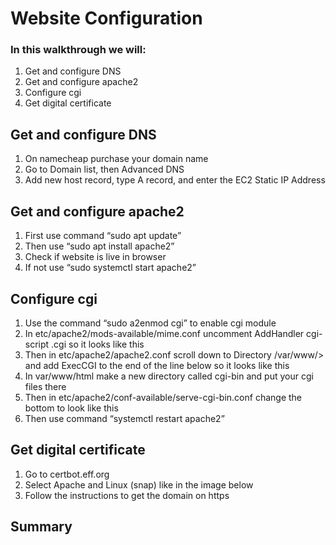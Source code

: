 # Website Configuration #

### In this walkthrough we will: ###
1. Get and configure DNS
2. Get and configure apache2
3. Configure cgi
4. Get digital certificate

## Get and configure DNS ##

1.	On namecheap purchase your domain name
2.	Go to Domain list, then Advanced DNS
3.	Add new host record, type A record, and enter the EC2 Static IP Address

## Get and configure apache2 ##

1.	First use command “sudo apt update”
2.	Then use “sudo apt install apache2”
3.	Check if website is live in browser
4.	If not use “sudo systemctl start apache2”

## Configure cgi ##

1.	Use the command “sudo a2enmod cgi” to enable cgi module
2.	In etc/apache2/mods-available/mime.conf uncomment AddHandler cgi-script .cgi so it looks like this 
3.	Then in etc/apache2/apache2.conf scroll down to Directory /var/www/> and add ExecCGI to the end of the line below so it looks like this 
4.	In var/www/html make a new directory called cgi-bin and put your cgi files there
5.	Then in etc/apache2/conf-available/serve-cgi-bin.conf change the bottom to look like this 
6.	Then use command “systemctl restart apache2”

## Get digital certificate ##

1.	Go to certbot.eff.org
2.	Select Apache and Linux (snap) like in the image below 
3.	Follow the instructions to get the domain on https

## Summary ##
